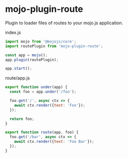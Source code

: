 # mojo-plugin-route

Plugin to loader files of routes to your mojo.js application.

index.js

```js
import mojo from '@mojojs/core';
import routePlugin from 'mojo-plugin-route';

const app = mojo();
app.plugin(routePlugin);

app.start();
```

route/app.js

```js
export function under(app) {
  const foo = app.under('/foo');

  foo.get('/', async ctx => {
    await ctx.render({text: 'Foo'});
  });

  return foo;
}

export function route(app, foo) {
  foo.get('/bar', async ctx => {
    await ctx.render({text: 'Foo Bar'});
  }); 
}
```